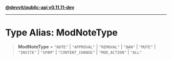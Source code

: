 [**@devvit/public-api v0.11.11-dev**](../../README.md)

---

# Type Alias: ModNoteType

> **ModNoteType** = `"NOTE"` \| `"APPROVAL"` \| `"REMOVAL"` \| `"BAN"` \| `"MUTE"` \| `"INVITE"` \| `"SPAM"` \| `"CONTENT_CHANGE"` \| `"MOD_ACTION"` \| `"ALL"`
